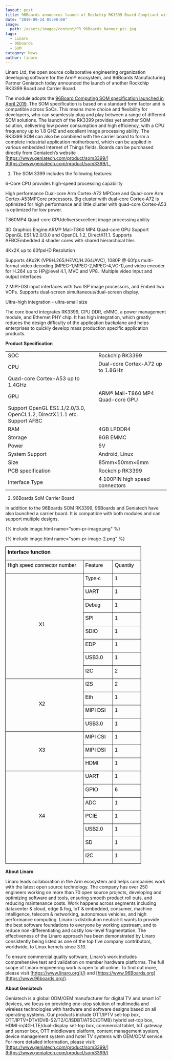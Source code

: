 ```yaml
---
layout: post
title: 96Boards announces launch of Rockchip RK3399 Board Compliant with 96Boards SOM specification
date: "2019-09-24 01:00:00"
image:
  path: /assets/images/content/PR_96Boards_banner_pic.jpg
tags:
  - Linaro
  - 96boards
  - SoM
category: News
author: linaro
---
```

Linaro Ltd, the open source collaborative engineering organization developing software for the Arm® ecosystem, and 96Boards Manufacturing Partner Geniatech today announced the launch of another Rockchip RK3399 Board and Carrier Board.

The module adopts the [96Board Computing SOM specification launched in April 2019](/news/linaro-announces-launch-of-96boards-system-on-module-som-specification/). The SOM specification is based on a standard form factor and is compatible across SoCs. This means more choice and flexibility for developers, who can seamlessly plug and play between a range of different SOM solutions. The launch of the RK3399 provides yet another SOM solution, delivering low power consumption and high efficiency, with a CPU frequency up to 1.8 GHZ and excellent image processing ability. The RK3399 SOM can also be combined with the carrier board to form a complete industrial application motherboard, which can be applied in various embedded Internet of Things fields. Boards can be purchased directly from Geniatech’s website [https://www.geniatech.com/product/som3399/](https://www.geniatech.com/product/som3399/). 

1. The SOM 3399 includes the following features:

6-Core CPU provides high-speed processing capability

High performance Dual-core Arm Cortex-A72 MPCore and Quad-core Arm Cortex-A53MPCore processors. Big cluster with dual-core Cortex-A72 is optimized for high performance and little cluster with quad-core Cortex-A53 is optimized for low power.

T860MP4 Quad-core GPUdeliversexcellent image processing ability

3D Graphics Engine:ARM® Mali-T860 MP4 Quad-core GPU Support OpenGL ES1.1/2.0/3.0 and OpenCL 1.2, DirectX11.1. Supports AFBCEmbedded 4 shader cores with shared hierarchical tiler.

4Kx2K up to 60fpsHD Resolution

Supports 4Kx2K (VP9H.265/HEVC/H.264/AVC), 1080P @ 60fps multi-format video decoding (MPEG-1,MPEG-2,MPEG-4,VC-1),and video encoder for H.264 up to HP@level 4.1, MVC and VP8. 
Multiple video input and output interfaces 

2 MIPI-DSI input interfaces with two ISP image processors, and Embed two VOPs. Supports dual-screen simultaneous/dual-screen display.

Ultra-high integration - ultra-small size 

The core board integrates RK3399, CPU DDR, eMMC, a power management module, and Ethernet PHY chip. It has high integration, which greatly reduces the design difficulty of the application backplane and helps enterprises to quickly develop mass production specific application products. 

**Product Specification**

| | |
|--- | ---- |
| SOC | Rockchip RK3399  |
| CPU | Dual-core Cortex-A72 up to 1.8GHz
Quad-core Cortex-A53 up to 1.4GHz  |
| GPU | ARM® Mali-T860 MP4 Quad-core GPU
Support OpenGL ES1.1/2.0/3.0, OpenCL1.2, DirectX11.1 etc. Support AFBC  |
| RAM | 4GB LPDDR4  |
| Storage | 8GB EMMC  |
| Power | 5V  |
| System Support  | Android, Linux   |
| Size | 85mm×50mm×6mm   |
| PCB specification | Rockchip RK3399  |
| Interface Type | 4 100PIN high speed connectors  |

2. 96Boards SoM Carrier Board

In addition to the 96Boards SOM RK3399, 96Boards and Geniatech have also launched a carrier board. It is compatible with both modules and can support multiple designs.

{% include image.html name="som-pr-image.png" %}

{% include image.html name="som-pr-image-2.png" %}


  <table  class="table table-responsive" style="border:none;border-collapse:collapse;">
    <tbody style="border-left:1px solid #000;">
      <tr style="height:16pt;">
        <td colspan="3" style="border-left:solid #000000 0.5pt;border-right:solid #000000 0.5pt;border-bottom:solid #000000 0.5pt;border-top:solid #000000 0.5pt;vertical-align:top;padding:4pt 10pt 4pt 4.5pt;overflow:hidden;overflow-wrap:break-word;">
          <p dir="ltr" style="line-height:1.34;margin-right: 6pt;text-indent: -0.5pt;margin-top:0pt;margin-bottom:6.1pt;padding:0pt 0pt 0pt 0.5pt;"><span style="font-size:12pt;font-family:Arial;color:#000000;background-color:transparent;font-weight:700;font-style:normal;font-variant:normal;text-decoration:none;vertical-align:baseline;white-space:pre;white-space:pre-wrap;">Interface function</span></p>
        </td>
      </tr>
      <tr style="height:29pt;">
        <td style="border-left:solid #000000 0.5pt;border-right:solid #000000 0.5pt;border-bottom:solid #000000 0.5pt;border-top:solid #000000 0.5pt;vertical-align:top;padding:4pt 10pt 4pt 4.5pt;overflow:hidden;overflow-wrap:break-word;">
          <p dir="ltr" style="line-height:1.34;margin-right: 6pt;text-indent: -0.5pt;margin-top:0pt;margin-bottom:6.1pt;padding:0pt 0pt 0pt 0.5pt;"><span style="font-size:12pt;font-family:Arial;color:#000000;background-color:transparent;font-weight:400;font-style:normal;font-variant:normal;text-decoration:none;vertical-align:baseline;white-space:pre;white-space:pre-wrap;">High speed connector number</span></p>
        </td>
        <td style="border-left:solid #000000 0.5pt;border-right:solid #000000 0.5pt;border-bottom:solid #000000 0.5pt;border-top:solid #000000 0.5pt;vertical-align:top;padding:4pt 10pt 4pt 4.5pt;overflow:hidden;overflow-wrap:break-word;">
          <p dir="ltr" style="line-height:1.34;margin-right: 6pt;text-indent: -0.5pt;text-align: justify;margin-top:0pt;margin-bottom:6.1pt;padding:0pt 0pt 0pt 0.5pt;"><span style="font-size:12pt;font-family:Arial;color:#000000;background-color:transparent;font-weight:400;font-style:normal;font-variant:normal;text-decoration:none;vertical-align:baseline;white-space:pre;white-space:pre-wrap;">Feature</span></p>
        </td>
        <td style="border-left:solid #000000 0.5pt;border-right:solid #000000 0.5pt;border-bottom:solid #000000 0.5pt;border-top:solid #000000 0.5pt;vertical-align:top;padding:4pt 10pt 4pt 4.5pt;overflow:hidden;overflow-wrap:break-word;">
          <p dir="ltr" style="line-height:1.34;margin-right: 6pt;text-indent: -0.5pt;text-align: justify;margin-top:0pt;margin-bottom:6.1pt;padding:0pt 0pt 0pt 0.5pt;"><span style="font-size:12pt;font-family:Arial;color:#000000;background-color:transparent;font-weight:400;font-style:normal;font-variant:normal;text-decoration:none;vertical-align:baseline;white-space:pre;white-space:pre-wrap;">Quantity</span></p>
        </td>
      </tr>
      <tr style="height:14pt;">
        <td rowspan="8" style="border-left:solid #000000 0.5pt;border-right:solid #000000 0.5pt;border-bottom:solid #000000 0.5pt;border-top:solid #000000 0.5pt;vertical-align:middle;padding:4pt 10pt 4pt 4.5pt;overflow:hidden;overflow-wrap:break-word;">
          <p dir="ltr" style="line-height:1.34;margin-right: 6pt;text-indent: -0.5pt;text-align: center;margin-top:0pt;margin-bottom:6.1pt;padding:0pt 0pt 0pt 0.5pt;"><span style="font-size:12pt;font-family:Arial;color:#000000;background-color:transparent;font-weight:400;font-style:normal;font-variant:normal;text-decoration:none;vertical-align:baseline;white-space:pre;white-space:pre-wrap;">X1</span></p>
        </td>
        <td style="border-left:solid #000000 0.5pt;border-right:solid #000000 0.5pt;border-bottom:solid #000000 0.5pt;border-top:solid #000000 0.5pt;vertical-align:top;padding:4pt 10pt 4pt 4.5pt;overflow:hidden;overflow-wrap:break-word;">
          <p dir="ltr" style="line-height:1.34;margin-right: 6pt;text-indent: -0.5pt;text-align: justify;margin-top:0pt;margin-bottom:6.1pt;padding:0pt 0pt 0pt 0.5pt;"><span style="font-size:12pt;font-family:Arial;color:#000000;background-color:transparent;font-weight:400;font-style:normal;font-variant:normal;text-decoration:none;vertical-align:baseline;white-space:pre;white-space:pre-wrap;">Type-c</span></p>
        </td>
        <td style="border-left:solid #000000 0.5pt;border-right:solid #000000 0.5pt;border-bottom:solid #000000 0.5pt;border-top:solid #000000 0.5pt;vertical-align:top;padding:4pt 10pt 4pt 4.5pt;overflow:hidden;overflow-wrap:break-word;">
          <p dir="ltr" style="line-height:1.34;margin-right: 6pt;text-indent: -0.5pt;text-align: justify;margin-top:0pt;margin-bottom:6.1pt;padding:0pt 0pt 0pt 0.5pt;"><span style="font-size:12pt;font-family:Arial;color:#000000;background-color:transparent;font-weight:400;font-style:normal;font-variant:normal;text-decoration:none;vertical-align:baseline;white-space:pre;white-space:pre-wrap;">1</span></p>
        </td>
      </tr>
      <tr style="height:14pt;">
        <td style="border-left:solid #000000 0.5pt;border-right:solid #000000 0.5pt;border-bottom:solid #000000 0.5pt;border-top:solid #000000 0.5pt;vertical-align:top;padding:4pt 10pt 4pt 4.5pt;overflow:hidden;overflow-wrap:break-word;">
          <p dir="ltr" style="line-height:1.34;margin-right: 6pt;text-indent: -0.5pt;text-align: justify;margin-top:0pt;margin-bottom:6.1pt;padding:0pt 0pt 0pt 0.5pt;"><span style="font-size:12pt;font-family:Arial;color:#000000;background-color:transparent;font-weight:400;font-style:normal;font-variant:normal;text-decoration:none;vertical-align:baseline;white-space:pre;white-space:pre-wrap;">UART</span></p>
        </td>
        <td style="border-left:solid #000000 0.5pt;border-right:solid #000000 0.5pt;border-bottom:solid #000000 0.5pt;border-top:solid #000000 0.5pt;vertical-align:top;padding:4pt 10pt 4pt 4.5pt;overflow:hidden;overflow-wrap:break-word;">
          <p dir="ltr" style="line-height:1.34;margin-right: 6pt;text-indent: -0.5pt;text-align: justify;margin-top:0pt;margin-bottom:6.1pt;padding:0pt 0pt 0pt 0.5pt;"><span style="font-size:12pt;font-family:Arial;color:#000000;background-color:transparent;font-weight:400;font-style:normal;font-variant:normal;text-decoration:none;vertical-align:baseline;white-space:pre;white-space:pre-wrap;">1</span></p>
        </td>
      </tr>
      <tr style="height:14pt;">
        <td style="border-left:solid #000000 0.5pt;border-right:solid #000000 0.5pt;border-bottom:solid #000000 0.5pt;border-top:solid #000000 0.5pt;vertical-align:top;padding:4pt 10pt 4pt 4.5pt;overflow:hidden;overflow-wrap:break-word;">
          <p dir="ltr" style="line-height:1.34;margin-right: 6pt;text-indent: -0.5pt;text-align: justify;margin-top:0pt;margin-bottom:6.1pt;padding:0pt 0pt 0pt 0.5pt;"><span style="font-size:12pt;font-family:Arial;color:#000000;background-color:transparent;font-weight:400;font-style:normal;font-variant:normal;text-decoration:none;vertical-align:baseline;white-space:pre;white-space:pre-wrap;">Debug</span></p>
        </td>
        <td style="border-left:solid #000000 0.5pt;border-right:solid #000000 0.5pt;border-bottom:solid #000000 0.5pt;border-top:solid #000000 0.5pt;vertical-align:top;padding:4pt 10pt 4pt 4.5pt;overflow:hidden;overflow-wrap:break-word;">
          <p dir="ltr" style="line-height:1.34;margin-right: 6pt;text-indent: -0.5pt;text-align: justify;margin-top:0pt;margin-bottom:6.1pt;padding:0pt 0pt 0pt 0.5pt;"><span style="font-size:12pt;font-family:Arial;color:#000000;background-color:transparent;font-weight:400;font-style:normal;font-variant:normal;text-decoration:none;vertical-align:baseline;white-space:pre;white-space:pre-wrap;">1</span></p>
        </td>
      </tr>
      <tr style="height:14pt;">
        <td style="border-left:solid #000000 0.5pt;border-right:solid #000000 0.5pt;border-bottom:solid #000000 0.5pt;border-top:solid #000000 0.5pt;vertical-align:top;padding:4pt 10pt 4pt 4.5pt;overflow:hidden;overflow-wrap:break-word;">
          <p dir="ltr" style="line-height:1.34;margin-right: 6pt;text-indent: -0.5pt;text-align: justify;margin-top:0pt;margin-bottom:6.1pt;padding:0pt 0pt 0pt 0.5pt;"><span style="font-size:12pt;font-family:Arial;color:#000000;background-color:transparent;font-weight:400;font-style:normal;font-variant:normal;text-decoration:none;vertical-align:baseline;white-space:pre;white-space:pre-wrap;">SPI</span></p>
        </td>
        <td style="border-left:solid #000000 0.5pt;border-right:solid #000000 0.5pt;border-bottom:solid #000000 0.5pt;border-top:solid #000000 0.5pt;vertical-align:top;padding:4pt 10pt 4pt 4.5pt;overflow:hidden;overflow-wrap:break-word;">
          <p dir="ltr" style="line-height:1.34;margin-right: 6pt;text-indent: -0.5pt;text-align: justify;margin-top:0pt;margin-bottom:6.1pt;padding:0pt 0pt 0pt 0.5pt;"><span style="font-size:12pt;font-family:Arial;color:#000000;background-color:transparent;font-weight:400;font-style:normal;font-variant:normal;text-decoration:none;vertical-align:baseline;white-space:pre;white-space:pre-wrap;">1</span></p>
        </td>
      </tr>
      <tr style="height:14pt;">
        <td style="border-left:solid #000000 0.5pt;border-right:solid #000000 0.5pt;border-bottom:solid #000000 0.5pt;border-top:solid #000000 0.5pt;vertical-align:top;padding:4pt 10pt 4pt 4.5pt;overflow:hidden;overflow-wrap:break-word;">
          <p dir="ltr" style="line-height:1.34;margin-right: 6pt;text-indent: -0.5pt;text-align: justify;margin-top:0pt;margin-bottom:6.1pt;padding:0pt 0pt 0pt 0.5pt;"><span style="font-size:12pt;font-family:Arial;color:#000000;background-color:transparent;font-weight:400;font-style:normal;font-variant:normal;text-decoration:none;vertical-align:baseline;white-space:pre;white-space:pre-wrap;">SDIO</span></p>
        </td>
        <td style="border-left:solid #000000 0.5pt;border-right:solid #000000 0.5pt;border-bottom:solid #000000 0.5pt;border-top:solid #000000 0.5pt;vertical-align:top;padding:4pt 10pt 4pt 4.5pt;overflow:hidden;overflow-wrap:break-word;">
          <p dir="ltr" style="line-height:1.34;margin-right: 6pt;text-indent: -0.5pt;text-align: justify;margin-top:0pt;margin-bottom:6.1pt;padding:0pt 0pt 0pt 0.5pt;"><span style="font-size:12pt;font-family:Arial;color:#000000;background-color:transparent;font-weight:400;font-style:normal;font-variant:normal;text-decoration:none;vertical-align:baseline;white-space:pre;white-space:pre-wrap;">1</span></p>
        </td>
      </tr>
      <tr style="height:14pt;">
        <td style="border-left:solid #000000 0.5pt;border-right:solid #000000 0.5pt;border-bottom:solid #000000 0.5pt;border-top:solid #000000 0.5pt;vertical-align:top;padding:4pt 10pt 4pt 4.5pt;overflow:hidden;overflow-wrap:break-word;">
          <p dir="ltr" style="line-height:1.34;margin-right: 6pt;text-indent: -0.5pt;text-align: justify;margin-top:0pt;margin-bottom:6.1pt;padding:0pt 0pt 0pt 0.5pt;"><span style="font-size:12pt;font-family:Arial;color:#000000;background-color:transparent;font-weight:400;font-style:normal;font-variant:normal;text-decoration:none;vertical-align:baseline;white-space:pre;white-space:pre-wrap;">EDP</span></p>
        </td>
        <td style="border-left:solid #000000 0.5pt;border-right:solid #000000 0.5pt;border-bottom:solid #000000 0.5pt;border-top:solid #000000 0.5pt;vertical-align:top;padding:4pt 10pt 4pt 4.5pt;overflow:hidden;overflow-wrap:break-word;">
          <p dir="ltr" style="line-height:1.34;margin-right: 6pt;text-indent: -0.5pt;text-align: justify;margin-top:0pt;margin-bottom:6.1pt;padding:0pt 0pt 0pt 0.5pt;"><span style="font-size:12pt;font-family:Arial;color:#000000;background-color:transparent;font-weight:400;font-style:normal;font-variant:normal;text-decoration:none;vertical-align:baseline;white-space:pre;white-space:pre-wrap;">1</span></p>
        </td>
      </tr>
      <tr style="height:14pt;">
        <td style="border-left:solid #000000 0.5pt;border-right:solid #000000 0.5pt;border-bottom:solid #000000 0.5pt;border-top:solid #000000 0.5pt;vertical-align:top;padding:4pt 10pt 4pt 4.5pt;overflow:hidden;overflow-wrap:break-word;">
          <p dir="ltr" style="line-height:1.34;margin-right: 6pt;text-indent: -0.5pt;text-align: justify;margin-top:0pt;margin-bottom:6.1pt;padding:0pt 0pt 0pt 0.5pt;"><span style="font-size:12pt;font-family:Arial;color:#000000;background-color:transparent;font-weight:400;font-style:normal;font-variant:normal;text-decoration:none;vertical-align:baseline;white-space:pre;white-space:pre-wrap;">USB3.0</span></p>
        </td>
        <td style="border-left:solid #000000 0.5pt;border-right:solid #000000 0.5pt;border-bottom:solid #000000 0.5pt;border-top:solid #000000 0.5pt;vertical-align:top;padding:4pt 10pt 4pt 4.5pt;overflow:hidden;overflow-wrap:break-word;">
          <p dir="ltr" style="line-height:1.34;margin-right: 6pt;text-indent: -0.5pt;text-align: justify;margin-top:0pt;margin-bottom:6.1pt;padding:0pt 0pt 0pt 0.5pt;"><span style="font-size:12pt;font-family:Arial;color:#000000;background-color:transparent;font-weight:400;font-style:normal;font-variant:normal;text-decoration:none;vertical-align:baseline;white-space:pre;white-space:pre-wrap;">1</span></p>
        </td>
      </tr>
      <tr style="height:14pt;">
        <td style="border-left:solid #000000 0.5pt;border-right:solid #000000 0.5pt;border-bottom:solid #000000 0.5pt;border-top:solid #000000 0.5pt;vertical-align:top;padding:4pt 10pt 4pt 4.5pt;overflow:hidden;overflow-wrap:break-word;">
          <p dir="ltr" style="line-height:1.34;margin-right: 6pt;text-indent: -0.5pt;text-align: justify;margin-top:0pt;margin-bottom:6.1pt;padding:0pt 0pt 0pt 0.5pt;"><span style="font-size:12pt;font-family:Arial;color:#000000;background-color:transparent;font-weight:400;font-style:normal;font-variant:normal;text-decoration:none;vertical-align:baseline;white-space:pre;white-space:pre-wrap;">I2C</span></p>
        </td>
        <td style="border-left:solid #000000 0.5pt;border-right:solid #000000 0.5pt;border-bottom:solid #000000 0.5pt;border-top:solid #000000 0.5pt;vertical-align:top;padding:4pt 10pt 4pt 4.5pt;overflow:hidden;overflow-wrap:break-word;">
          <p dir="ltr" style="line-height:1.34;margin-right: 6pt;text-indent: -0.5pt;text-align: justify;margin-top:0pt;margin-bottom:6.1pt;padding:0pt 0pt 0pt 0.5pt;"><span style="font-size:12pt;font-family:Arial;color:#000000;background-color:transparent;font-weight:400;font-style:normal;font-variant:normal;text-decoration:none;vertical-align:baseline;white-space:pre;white-space:pre-wrap;">2</span></p>
        </td>
      </tr>
      <tr style="height:14pt;">
        <td rowspan="4" style="border-left:solid #000000 0.5pt;border-right:solid #000000 0.5pt;border-bottom:solid #000000 0.5pt;border-top:solid #000000 0.5pt;vertical-align:middle;padding:4pt 10pt 4pt 4.5pt;overflow:hidden;overflow-wrap:break-word;">
          <p dir="ltr" style="line-height:1.34;margin-right: 6pt;text-indent: -0.5pt;text-align: center;margin-top:0pt;margin-bottom:6.1pt;padding:0pt 0pt 0pt 0.5pt;"><span style="font-size:12pt;font-family:Arial;color:#000000;background-color:transparent;font-weight:400;font-style:normal;font-variant:normal;text-decoration:none;vertical-align:baseline;white-space:pre;white-space:pre-wrap;">X2</span></p>
        </td>
        <td style="border-left:solid #000000 0.5pt;border-right:solid #000000 0.5pt;border-bottom:solid #000000 0.5pt;border-top:solid #000000 0.5pt;vertical-align:top;padding:4pt 10pt 4pt 4.5pt;overflow:hidden;overflow-wrap:break-word;">
          <p dir="ltr" style="line-height:1.34;margin-right: 6pt;text-indent: -0.5pt;text-align: justify;margin-top:0pt;margin-bottom:6.1pt;padding:0pt 0pt 0pt 0.5pt;"><span style="font-size:12pt;font-family:Arial;color:#000000;background-color:transparent;font-weight:400;font-style:normal;font-variant:normal;text-decoration:none;vertical-align:baseline;white-space:pre;white-space:pre-wrap;">I2S</span></p>
        </td>
        <td style="border-left:solid #000000 0.5pt;border-right:solid #000000 0.5pt;border-bottom:solid #000000 0.5pt;border-top:solid #000000 0.5pt;vertical-align:top;padding:4pt 10pt 4pt 4.5pt;overflow:hidden;overflow-wrap:break-word;">
          <p dir="ltr" style="line-height:1.34;margin-right: 6pt;text-indent: -0.5pt;text-align: justify;margin-top:0pt;margin-bottom:6.1pt;padding:0pt 0pt 0pt 0.5pt;"><span style="font-size:12pt;font-family:Arial;color:#000000;background-color:transparent;font-weight:400;font-style:normal;font-variant:normal;text-decoration:none;vertical-align:baseline;white-space:pre;white-space:pre-wrap;">2</span></p>
        </td>
      </tr>
      <tr style="height:14pt;">
        <td style="border-left:solid #000000 0.5pt;border-right:solid #000000 0.5pt;border-bottom:solid #000000 0.5pt;border-top:solid #000000 0.5pt;vertical-align:top;padding:4pt 10pt 4pt 4.5pt;overflow:hidden;overflow-wrap:break-word;">
          <p dir="ltr" style="line-height:1.34;margin-right: 6pt;text-indent: -0.5pt;text-align: justify;margin-top:0pt;margin-bottom:6.1pt;padding:0pt 0pt 0pt 0.5pt;"><span style="font-size:12pt;font-family:Arial;color:#000000;background-color:transparent;font-weight:400;font-style:normal;font-variant:normal;text-decoration:none;vertical-align:baseline;white-space:pre;white-space:pre-wrap;">Eth</span></p>
        </td>
        <td style="border-left:solid #000000 0.5pt;border-right:solid #000000 0.5pt;border-bottom:solid #000000 0.5pt;border-top:solid #000000 0.5pt;vertical-align:top;padding:4pt 10pt 4pt 4.5pt;overflow:hidden;overflow-wrap:break-word;">
          <p dir="ltr" style="line-height:1.34;margin-right: 6pt;text-indent: -0.5pt;text-align: justify;margin-top:0pt;margin-bottom:6.1pt;padding:0pt 0pt 0pt 0.5pt;"><span style="font-size:12pt;font-family:Arial;color:#000000;background-color:transparent;font-weight:400;font-style:normal;font-variant:normal;text-decoration:none;vertical-align:baseline;white-space:pre;white-space:pre-wrap;">1</span></p>
        </td>
      </tr>
      <tr style="height:14pt;">
        <td style="border-left:solid #000000 0.5pt;border-right:solid #000000 0.5pt;border-bottom:solid #000000 0.5pt;border-top:solid #000000 0.5pt;vertical-align:top;padding:4pt 10pt 4pt 4.5pt;overflow:hidden;overflow-wrap:break-word;">
          <p dir="ltr" style="line-height:1.34;margin-right: 6pt;text-indent: -0.5pt;text-align: justify;margin-top:0pt;margin-bottom:6.1pt;padding:0pt 0pt 0pt 0.5pt;"><span style="font-size:12pt;font-family:Arial;color:#000000;background-color:transparent;font-weight:400;font-style:normal;font-variant:normal;text-decoration:none;vertical-align:baseline;white-space:pre;white-space:pre-wrap;">MIPI DSI</span></p>
        </td>
        <td style="border-left:solid #000000 0.5pt;border-right:solid #000000 0.5pt;border-bottom:solid #000000 0.5pt;border-top:solid #000000 0.5pt;vertical-align:top;padding:4pt 10pt 4pt 4.5pt;overflow:hidden;overflow-wrap:break-word;">
          <p dir="ltr" style="line-height:1.34;margin-right: 6pt;text-indent: -0.5pt;text-align: justify;margin-top:0pt;margin-bottom:6.1pt;padding:0pt 0pt 0pt 0.5pt;"><span style="font-size:12pt;font-family:Arial;color:#000000;background-color:transparent;font-weight:400;font-style:normal;font-variant:normal;text-decoration:none;vertical-align:baseline;white-space:pre;white-space:pre-wrap;">1</span></p>
        </td>
      </tr>
      <tr style="height:14pt;">
        <td style="border-left:solid #000000 0.5pt;border-right:solid #000000 0.5pt;border-bottom:solid #000000 0.5pt;border-top:solid #000000 0.5pt;vertical-align:top;padding:4pt 10pt 4pt 4.5pt;overflow:hidden;overflow-wrap:break-word;">
          <p dir="ltr" style="line-height:1.34;margin-right: 6pt;text-indent: -0.5pt;text-align: justify;margin-top:0pt;margin-bottom:6.1pt;padding:0pt 0pt 0pt 0.5pt;"><span style="font-size:12pt;font-family:Arial;color:#000000;background-color:transparent;font-weight:400;font-style:normal;font-variant:normal;text-decoration:none;vertical-align:baseline;white-space:pre;white-space:pre-wrap;">USB3.0</span></p>
        </td>
        <td style="border-left:solid #000000 0.5pt;border-right:solid #000000 0.5pt;border-bottom:solid #000000 0.5pt;border-top:solid #000000 0.5pt;vertical-align:top;padding:4pt 10pt 4pt 4.5pt;overflow:hidden;overflow-wrap:break-word;">
          <p dir="ltr" style="line-height:1.34;margin-right: 6pt;text-indent: -0.5pt;text-align: justify;margin-top:0pt;margin-bottom:6.1pt;padding:0pt 0pt 0pt 0.5pt;"><span style="font-size:12pt;font-family:Arial;color:#000000;background-color:transparent;font-weight:400;font-style:normal;font-variant:normal;text-decoration:none;vertical-align:baseline;white-space:pre;white-space:pre-wrap;">1</span></p>
        </td>
      </tr>
      <tr style="height:14pt;">
        <td rowspan="3" style="border-left:solid #000000 0.5pt;border-right:solid #000000 0.5pt;border-bottom:solid #000000 0.5pt;border-top:solid #000000 0.5pt;vertical-align:middle;padding:4pt 10pt 4pt 4.5pt;overflow:hidden;overflow-wrap:break-word;">
          <p dir="ltr" style="line-height:1.34;margin-right: 6pt;text-indent: -0.5pt;text-align: center;margin-top:0pt;margin-bottom:6.1pt;padding:0pt 0pt 0pt 0.5pt;"><span style="font-size:12pt;font-family:Arial;color:#000000;background-color:transparent;font-weight:400;font-style:normal;font-variant:normal;text-decoration:none;vertical-align:baseline;white-space:pre;white-space:pre-wrap;">X3</span></p>
        </td>
        <td style="border-left:solid #000000 0.5pt;border-right:solid #000000 0.5pt;border-bottom:solid #000000 0.5pt;border-top:solid #000000 0.5pt;vertical-align:top;padding:4pt 10pt 4pt 4.5pt;overflow:hidden;overflow-wrap:break-word;">
          <p dir="ltr" style="line-height:1.34;margin-right: 6pt;text-indent: -0.5pt;text-align: justify;margin-top:0pt;margin-bottom:6.1pt;padding:0pt 0pt 0pt 0.5pt;"><span style="font-size:12pt;font-family:Arial;color:#000000;background-color:transparent;font-weight:400;font-style:normal;font-variant:normal;text-decoration:none;vertical-align:baseline;white-space:pre;white-space:pre-wrap;">MIPI CSI</span></p>
        </td>
        <td style="border-left:solid #000000 0.5pt;border-right:solid #000000 0.5pt;border-bottom:solid #000000 0.5pt;border-top:solid #000000 0.5pt;vertical-align:top;padding:4pt 10pt 4pt 4.5pt;overflow:hidden;overflow-wrap:break-word;">
          <p dir="ltr" style="line-height:1.34;margin-right: 6pt;text-indent: -0.5pt;text-align: justify;margin-top:0pt;margin-bottom:6.1pt;padding:0pt 0pt 0pt 0.5pt;"><span style="font-size:12pt;font-family:Arial;color:#000000;background-color:transparent;font-weight:400;font-style:normal;font-variant:normal;text-decoration:none;vertical-align:baseline;white-space:pre;white-space:pre-wrap;">1</span></p>
        </td>
      </tr>
      <tr style="height:14pt;">
        <td style="border-left:solid #000000 0.5pt;border-right:solid #000000 0.5pt;border-bottom:solid #000000 0.5pt;border-top:solid #000000 0.5pt;vertical-align:top;padding:4pt 10pt 4pt 4.5pt;overflow:hidden;overflow-wrap:break-word;">
          <p dir="ltr" style="line-height:1.34;margin-right: 6pt;text-indent: -0.5pt;text-align: justify;margin-top:0pt;margin-bottom:6.1pt;padding:0pt 0pt 0pt 0.5pt;"><span style="font-size:12pt;font-family:Arial;color:#000000;background-color:transparent;font-weight:400;font-style:normal;font-variant:normal;text-decoration:none;vertical-align:baseline;white-space:pre;white-space:pre-wrap;">MIPI DSI</span></p>
        </td>
        <td style="border-left:solid #000000 0.5pt;border-right:solid #000000 0.5pt;border-bottom:solid #000000 0.5pt;border-top:solid #000000 0.5pt;vertical-align:top;padding:4pt 10pt 4pt 4.5pt;overflow:hidden;overflow-wrap:break-word;">
          <p dir="ltr" style="line-height:1.34;margin-right: 6pt;text-indent: -0.5pt;text-align: justify;margin-top:0pt;margin-bottom:6.1pt;padding:0pt 0pt 0pt 0.5pt;"><span style="font-size:12pt;font-family:Arial;color:#000000;background-color:transparent;font-weight:400;font-style:normal;font-variant:normal;text-decoration:none;vertical-align:baseline;white-space:pre;white-space:pre-wrap;">1</span></p>
        </td>
      </tr>
      <tr style="height:14pt;">
        <td style="border-left:solid #000000 0.5pt;border-right:solid #000000 0.5pt;border-bottom:solid #000000 0.5pt;border-top:solid #000000 0.5pt;vertical-align:top;padding:4pt 10pt 4pt 4.5pt;overflow:hidden;overflow-wrap:break-word;">
          <p dir="ltr" style="line-height:1.34;margin-right: 6pt;text-indent: -0.5pt;text-align: justify;margin-top:0pt;margin-bottom:6.1pt;padding:0pt 0pt 0pt 0.5pt;"><span style="font-size:12pt;font-family:Arial;color:#000000;background-color:transparent;font-weight:400;font-style:normal;font-variant:normal;text-decoration:none;vertical-align:baseline;white-space:pre;white-space:pre-wrap;">HDMI</span></p>
        </td>
        <td style="border-left:solid #000000 0.5pt;border-right:solid #000000 0.5pt;border-bottom:solid #000000 0.5pt;border-top:solid #000000 0.5pt;vertical-align:top;padding:4pt 10pt 4pt 4.5pt;overflow:hidden;overflow-wrap:break-word;">
          <p dir="ltr" style="line-height:1.34;margin-right: 6pt;text-indent: -0.5pt;text-align: justify;margin-top:0pt;margin-bottom:6.1pt;padding:0pt 0pt 0pt 0.5pt;"><span style="font-size:12pt;font-family:Arial;color:#000000;background-color:transparent;font-weight:400;font-style:normal;font-variant:normal;text-decoration:none;vertical-align:baseline;white-space:pre;white-space:pre-wrap;">1</span></p>
        </td>
      </tr>
      <tr style="height:14pt;">
        <td rowspan="7" style="border-left:solid #000000 0.5pt;border-right:solid #000000 0.5pt;border-bottom:solid #000000 0.5pt;border-top:solid #000000 0.5pt;vertical-align:middle;padding:4pt 10pt 4pt 4.5pt;overflow:hidden;overflow-wrap:break-word;">
          <p dir="ltr" style="line-height:1.34;margin-right: 6pt;text-indent: -0.5pt;text-align: center;margin-top:0pt;margin-bottom:6.1pt;padding:0pt 0pt 0pt 0.5pt;"><span style="font-size:12pt;font-family:Arial;color:#000000;background-color:transparent;font-weight:400;font-style:normal;font-variant:normal;text-decoration:none;vertical-align:baseline;white-space:pre;white-space:pre-wrap;">X4</span></p>
        </td>
        <td style="border-left:solid #000000 0.5pt;border-right:solid #000000 0.5pt;border-bottom:solid #000000 0.5pt;border-top:solid #000000 0.5pt;vertical-align:top;padding:4pt 10pt 4pt 4.5pt;overflow:hidden;overflow-wrap:break-word;">
          <p dir="ltr" style="line-height:1.34;margin-right: 6pt;text-indent: -0.5pt;text-align: justify;margin-top:0pt;margin-bottom:6.1pt;padding:0pt 0pt 0pt 0.5pt;"><span style="font-size:12pt;font-family:Arial;color:#000000;background-color:transparent;font-weight:400;font-style:normal;font-variant:normal;text-decoration:none;vertical-align:baseline;white-space:pre;white-space:pre-wrap;">UART</span></p>
        </td>
        <td style="border-left:solid #000000 0.5pt;border-right:solid #000000 0.5pt;border-bottom:solid #000000 0.5pt;border-top:solid #000000 0.5pt;vertical-align:top;padding:4pt 10pt 4pt 4.5pt;overflow:hidden;overflow-wrap:break-word;">
          <p dir="ltr" style="line-height:1.34;margin-right: 6pt;text-indent: -0.5pt;text-align: justify;margin-top:0pt;margin-bottom:6.1pt;padding:0pt 0pt 0pt 0.5pt;"><span style="font-size:12pt;font-family:Arial;color:#000000;background-color:transparent;font-weight:400;font-style:normal;font-variant:normal;text-decoration:none;vertical-align:baseline;white-space:pre;white-space:pre-wrap;">1</span></p>
        </td>
      </tr>
      <tr style="height:14pt;">
        <td style="border-left:solid #000000 0.5pt;border-right:solid #000000 0.5pt;border-bottom:solid #000000 0.5pt;border-top:solid #000000 0.5pt;vertical-align:top;padding:4pt 10pt 4pt 4.5pt;overflow:hidden;overflow-wrap:break-word;">
          <p dir="ltr" style="line-height:1.34;margin-right: 6pt;text-indent: -0.5pt;text-align: justify;margin-top:0pt;margin-bottom:6.1pt;padding:0pt 0pt 0pt 0.5pt;"><span style="font-size:12pt;font-family:Arial;color:#000000;background-color:transparent;font-weight:400;font-style:normal;font-variant:normal;text-decoration:none;vertical-align:baseline;white-space:pre;white-space:pre-wrap;">GPIO</span></p>
        </td>
        <td style="border-left:solid #000000 0.5pt;border-right:solid #000000 0.5pt;border-bottom:solid #000000 0.5pt;border-top:solid #000000 0.5pt;vertical-align:top;padding:4pt 10pt 4pt 4.5pt;overflow:hidden;overflow-wrap:break-word;">
          <p dir="ltr" style="line-height:1.34;margin-right: 6pt;text-indent: -0.5pt;text-align: justify;margin-top:0pt;margin-bottom:6.1pt;padding:0pt 0pt 0pt 0.5pt;"><span style="font-size:12pt;font-family:Arial;color:#000000;background-color:transparent;font-weight:400;font-style:normal;font-variant:normal;text-decoration:none;vertical-align:baseline;white-space:pre;white-space:pre-wrap;">6</span></p>
        </td>
      </tr>
      <tr style="height:14pt;">
        <td style="border-left:solid #000000 0.5pt;border-right:solid #000000 0.5pt;border-bottom:solid #000000 0.5pt;border-top:solid #000000 0.5pt;vertical-align:top;padding:4pt 10pt 4pt 4.5pt;overflow:hidden;overflow-wrap:break-word;">
          <p dir="ltr" style="line-height:1.34;margin-right: 6pt;text-indent: -0.5pt;text-align: justify;margin-top:0pt;margin-bottom:6.1pt;padding:0pt 0pt 0pt 0.5pt;"><span style="font-size:12pt;font-family:Arial;color:#000000;background-color:transparent;font-weight:400;font-style:normal;font-variant:normal;text-decoration:none;vertical-align:baseline;white-space:pre;white-space:pre-wrap;">ADC</span></p>
        </td>
        <td style="border-left:solid #000000 0.5pt;border-right:solid #000000 0.5pt;border-bottom:solid #000000 0.5pt;border-top:solid #000000 0.5pt;vertical-align:top;padding:4pt 10pt 4pt 4.5pt;overflow:hidden;overflow-wrap:break-word;">
          <p dir="ltr" style="line-height:1.34;margin-right: 6pt;text-indent: -0.5pt;text-align: justify;margin-top:0pt;margin-bottom:6.1pt;padding:0pt 0pt 0pt 0.5pt;"><span style="font-size:12pt;font-family:Arial;color:#000000;background-color:transparent;font-weight:400;font-style:normal;font-variant:normal;text-decoration:none;vertical-align:baseline;white-space:pre;white-space:pre-wrap;">1</span></p>
        </td>
      </tr>
      <tr style="height:14pt;">
        <td style="border-left:solid #000000 0.5pt;border-right:solid #000000 0.5pt;border-bottom:solid #000000 0.5pt;border-top:solid #000000 0.5pt;vertical-align:top;padding:4pt 10pt 4pt 4.5pt;overflow:hidden;overflow-wrap:break-word;">
          <p dir="ltr" style="line-height:1.34;margin-right: 6pt;text-indent: -0.5pt;text-align: justify;margin-top:0pt;margin-bottom:6.1pt;padding:0pt 0pt 0pt 0.5pt;"><span style="font-size:12pt;font-family:Arial;color:#000000;background-color:transparent;font-weight:400;font-style:normal;font-variant:normal;text-decoration:none;vertical-align:baseline;white-space:pre;white-space:pre-wrap;">PCIE</span></p>
        </td>
        <td style="border-left:solid #000000 0.5pt;border-right:solid #000000 0.5pt;border-bottom:solid #000000 0.5pt;border-top:solid #000000 0.5pt;vertical-align:top;padding:4pt 10pt 4pt 4.5pt;overflow:hidden;overflow-wrap:break-word;">
          <p dir="ltr" style="line-height:1.34;margin-right: 6pt;text-indent: -0.5pt;text-align: justify;margin-top:0pt;margin-bottom:6.1pt;padding:0pt 0pt 0pt 0.5pt;"><span style="font-size:12pt;font-family:Arial;color:#000000;background-color:transparent;font-weight:400;font-style:normal;font-variant:normal;text-decoration:none;vertical-align:baseline;white-space:pre;white-space:pre-wrap;">1</span></p>
        </td>
      </tr>
      <tr style="height:14pt;">
        <td style="border-left:solid #000000 0.5pt;border-right:solid #000000 0.5pt;border-bottom:solid #000000 0.5pt;border-top:solid #000000 0.5pt;vertical-align:top;padding:4pt 10pt 4pt 4.5pt;overflow:hidden;overflow-wrap:break-word;">
          <p dir="ltr" style="line-height:1.34;margin-right: 6pt;text-indent: -0.5pt;text-align: justify;margin-top:0pt;margin-bottom:6.1pt;padding:0pt 0pt 0pt 0.5pt;"><span style="font-size:12pt;font-family:Arial;color:#000000;background-color:transparent;font-weight:400;font-style:normal;font-variant:normal;text-decoration:none;vertical-align:baseline;white-space:pre;white-space:pre-wrap;">USB2.0</span></p>
        </td>
        <td style="border-left:solid #000000 0.5pt;border-right:solid #000000 0.5pt;border-bottom:solid #000000 0.5pt;border-top:solid #000000 0.5pt;vertical-align:top;padding:4pt 10pt 4pt 4.5pt;overflow:hidden;overflow-wrap:break-word;">
          <p dir="ltr" style="line-height:1.34;margin-right: 6pt;text-indent: -0.5pt;text-align: justify;margin-top:0pt;margin-bottom:6.1pt;padding:0pt 0pt 0pt 0.5pt;"><span style="font-size:12pt;font-family:Arial;color:#000000;background-color:transparent;font-weight:400;font-style:normal;font-variant:normal;text-decoration:none;vertical-align:baseline;white-space:pre;white-space:pre-wrap;">1</span></p>
        </td>
      </tr>
      <tr style="height:14pt;">
        <td style="border-left:solid #000000 0.5pt;border-right:solid #000000 0.5pt;border-bottom:solid #000000 0.5pt;border-top:solid #000000 0.5pt;vertical-align:top;padding:4pt 10pt 4pt 4.5pt;overflow:hidden;overflow-wrap:break-word;">
          <p dir="ltr" style="line-height:1.34;margin-right: 6pt;text-indent: -0.5pt;text-align: justify;margin-top:0pt;margin-bottom:6.1pt;padding:0pt 0pt 0pt 0.5pt;"><span style="font-size:12pt;font-family:Arial;color:#000000;background-color:transparent;font-weight:400;font-style:normal;font-variant:normal;text-decoration:none;vertical-align:baseline;white-space:pre;white-space:pre-wrap;">SD</span></p>
        </td>
        <td style="border-left:solid #000000 0.5pt;border-right:solid #000000 0.5pt;border-bottom:solid #000000 0.5pt;border-top:solid #000000 0.5pt;vertical-align:top;padding:4pt 10pt 4pt 4.5pt;overflow:hidden;overflow-wrap:break-word;">
          <p dir="ltr" style="line-height:1.34;margin-right: 6pt;text-indent: -0.5pt;text-align: justify;margin-top:0pt;margin-bottom:6.1pt;padding:0pt 0pt 0pt 0.5pt;"><span style="font-size:12pt;font-family:Arial;color:#000000;background-color:transparent;font-weight:400;font-style:normal;font-variant:normal;text-decoration:none;vertical-align:baseline;white-space:pre;white-space:pre-wrap;">1</span></p>
        </td>
      </tr>
      <tr style="height:14pt;">
        <td style="border-left:solid #000000 0.5pt;border-right:solid #000000 0.5pt;border-bottom:solid #000000 0.5pt;border-top:solid #000000 0.5pt;vertical-align:top;padding:4pt 10pt 4pt 4.5pt;overflow:hidden;overflow-wrap:break-word;">
          <p dir="ltr" style="line-height:1.34;margin-right: 6pt;text-indent: -0.5pt;text-align: justify;margin-top:0pt;margin-bottom:6.1pt;padding:0pt 0pt 0pt 0.5pt;"><span style="font-size:12pt;font-family:Arial;color:#000000;background-color:transparent;font-weight:400;font-style:normal;font-variant:normal;text-decoration:none;vertical-align:baseline;white-space:pre;white-space:pre-wrap;">I2C</span></p>
        </td>
        <td style="border-left:solid #000000 0.5pt;border-right:solid #000000 0.5pt;border-bottom:solid #000000 0.5pt;border-top:solid #000000 0.5pt;vertical-align:top;padding:4pt 10pt 4pt 4.5pt;overflow:hidden;overflow-wrap:break-word;">
          <p dir="ltr" style="line-height:1.34;margin-right: 6pt;text-indent: -0.5pt;text-align: justify;margin-top:0pt;margin-bottom:6.1pt;padding:0pt 0pt 0pt 0.5pt;"><span style="font-size:12pt;font-family:Arial;color:#000000;background-color:transparent;font-weight:400;font-style:normal;font-variant:normal;text-decoration:none;vertical-align:baseline;white-space:pre;white-space:pre-wrap;">1</span></p>
        </td>
      </tr>
    </tbody>
  </table>


**About Linaro**

Linaro leads collaboration in the Arm ecosystem and helps companies work with the latest open source technology. The company has over 250 engineers working on more than 70 open source projects, developing and optimizing software and tools, ensuring smooth product roll outs, and reducing maintenance costs. Work happens across segments including datacenter & cloud, edge & fog, IoT & embedded, consumer, machine intelligence, telecom & networking, autonomous vehicles, and high performance computing. Linaro is distribution neutral: it wants to provide the best software foundations to everyone by working upstream, and to reduce non-differentiating and costly low-level fragmentation. The effectiveness of the Linaro approach has been demonstrated by Linaro consistently being listed as one of the top five company contributors, worldwide, to Linux kernels since 3.10.

To ensure commercial quality software, Linaro’s work includes comprehensive test and validation on member hardware platforms. The full scope of Linaro engineering work is open to all online. To find out more, please visit [https://www.linaro.org](/) and [https://www.96Boards.org](https://www.96boards.org/).

**About Geniatech**

Geniatech is a global ODM/OEM manufacturer for digital TV and smart IoT devices, we focus on providing one-stop solution of multimedia and wireless technologies with hardware and software designs based on all operating systems. Our products include OTT/IPTV set-top box, OTT/IPTV+DTV(DVB-S2/T2/C/ISDBT/ATSC/DTMB) hybrid set-top box, HDMI-in/4G-LTE/dual-display set-top box, commercial tablet, IoT gateway and sensor box, OTT middleware platform, content management system, device management system and hotel TV systems with OEM/ODM service. For more detailed information, please visit: [https://www.geniatech.com/product/som3399/](https://www.geniatech.com/product/som3399/)
